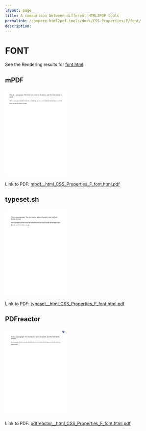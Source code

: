 ```yaml
---
layout: page
title: A comparison between different HTML2PDF tools
permalink: /compare.html2pdf.tools/docs/CSS-Properties/F/font/
description: 
---
```


# FONT

See the Rendering results for [font.html](/html/CSS%20Properties/F/font.html):

## mPDF
![](mpdf__html_CSS_Properties_F_font.html.png) 

Link to PDF: [mpdf__html_CSS_Properties_F_font.html.pdf](mpdf__html_CSS_Properties_F_font.html.pdf)

## typeset.sh
![](typeset__html_CSS_Properties_F_font.html.png) 

Link to PDF: [typeset__html_CSS_Properties_F_font.html.pdf](typeset__html_CSS_Properties_F_font.html.pdf)

## PDFreactor
![](pdfreactor__html_CSS_Properties_F_font.html.png) 

Link to PDF: [pdfreactor__html_CSS_Properties_F_font.html.pdf](pdfreactor__html_CSS_Properties_F_font.html.pdf)

